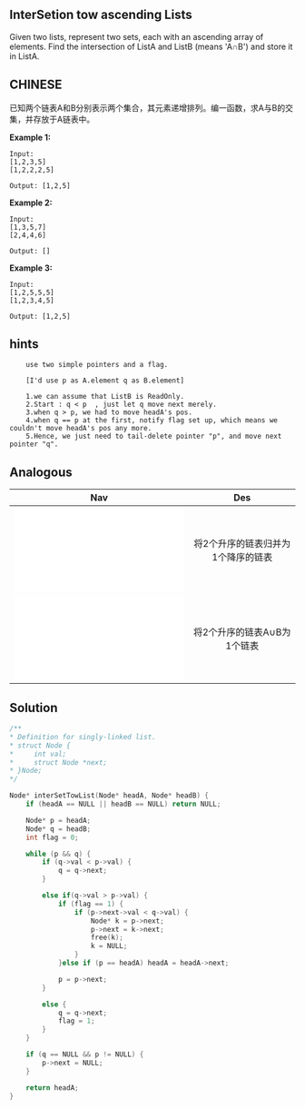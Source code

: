 ## InterSetion tow ascending Lists

Given two lists, represent two sets, each with an ascending array of elements.
Find the intersection of ListA and ListB (means 'A∩B') and store it in ListA.

## CHINESE
已知两个链表A和B分别表示两个集合，其元素递增排列。编一函数，求A与B的交集，并存放于A链表中。

**Example 1:**
```
Input:
[1,2,3,5]
[1,2,2,2,5]

Output: [1,2,5]
```
**Example 2:**
```
Input:
[1,3,5,7]
[2,4,4,6]

Output: []
```
**Example 3:**
```
Input:
[1,2,5,5,5]
[1,2,3,4,5]

Output: [1,2,5]
```

## hints
```
    use two simple pointers and a flag.

    [I'd use p as A.element q as B.element]

    1.we can assume that ListB is ReadOnly.
    2.Start : q < p  , just let q move next merely.
    3.when q > p, we had to move headA's pos.
    4.when q == p at the first, notify flag set up, which means we couldn't move headA's pos any more.
    5.Hence, we just need to tail-delete pointer "p", and move next pointer "q".

```

## Analogous
|                         Nav               |                   Des            |
| :----------------------------------------:|:--------------------------------:|
| ![descendingTowList](descendingTowList.md)|将2个升序的链表归并为1个降序的链表|
| ![unionSetTowList](unionSetTowList.md)    |将2个升序的链表A∪B为1个链表       |

## Solution

``` c
/**
* Definition for singly-linked list.
* struct Node {
*     int val;
*     struct Node *next;
* }Node;
*/

Node* interSetTowList(Node* headA, Node* headB) {
    if (headA == NULL || headB == NULL) return NULL;

    Node* p = headA;
    Node* q = headB;
    int flag = 0;

    while (p && q) {
        if (q->val < p->val) {
            q = q->next;
        }

        else if(q->val > p->val) {
            if (flag == 1) {
                if (p->next->val < q->val) {
                    Node* k = p->next;
                    p->next = k->next;
                    free(k);
                    k = NULL;
                }
            }else if (p == headA) headA = headA->next;

            p = p->next;
        }

        else {
            q = q->next;
            flag = 1;
        }
    }

    if (q == NULL && p != NULL) {
        p->next = NULL;
    }

    return headA;
}


```